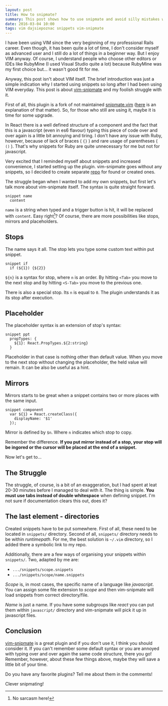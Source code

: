 ```yaml
---
layout: post
title: How to snipmate?
summary: This post shows how to use snipmate and avoid silly mistakes which can be made by person who use it for the first time.
date: 2016-03-04 10:00
tags: vim dajsiepoznac snippets vim-snipmate
---
```


I have been using VIM since the very beginning of my professional Rails career. Even though, it has been quite a lot of time, I don't consider myself as advanced user and I still do a lot of things in a beginner way. But I enjoy VIM anyway. Of course, I understand people who choose other editors or IDEs like RubyMine (I used Visual Studio quite a lot) because RubyMine was my first choice but... it wasn't good fit for me. 

Anyway, this post isn't about VIM itself. The brief introduction was just a simple indication why I started using snippets so long after I had been using VIM everyday. This post is about [vim-snipmate](https://github.com/garbas/vim-snipmate) and my foolish struggle with it.

First of all, this plugin is a fork of not maintained [snipmate.vim](https://github.com/msanders/snipmate.vim) ([here](https://github.com/msanders/snipmate.vim/pull/67) is an explanation of that matter). So, for those who still are using it, maybe it is time for some upgrade.

In React there is a well defined structure of a component and the fact that this is a javascript (even in es6 flavour) typing this piece of code over and over again is a little bit annoying and tiring. I don't have any issue with Ruby, however, because of lack of braces ( `{}` ) and rare usage of parentheses ( `()` ). That's why snippets for Ruby are quite unnecessary for me but not for javascript.

Very excited that I reminded myself about snippets and increased convenience, I started setting up the plugin. vim-snipmate goes without any snippets, so I decided to create separate [repo](https://github.com/luckyluk92/snippets) for found or created ones.

The struggle began when I wanted to add my own snippets, but first let's talk more about vim-snipmate itself. The syntax is quite straight forward.

```
snippet name
  content
```

`name` is a string when typed and a trigger button is hit, it will be replaced with `content`. Easy right[^1]? Of course, there are more possibilities like stops, mirrors and placeholders.

## Stops
The name says it all. The stop lets you type some custom text within put snippet.

```
snippet if
  if (${1}) {${2}}
```

`${n}` is a syntax for stop, where `n` is an order. By hitting `<Tab>` you move to the next stop and by hitting `<S-Tab>` you move to the previous one.

There is also a special stop. Its `n` is equal to `0`. The plugin understands it as its stop after execution.

## Placeholder
The placeholder syntax is an extension of stop's syntax:

```
snippet ppt
  propTypes: {
    ${1}: React.PropTypes.${2:string}
  }
```

Placeholder in that case is nothing other than default value. When you move to the next stop without changing the placeholder, the held value will remain. It can be also be useful as a hint.

## Mirrors
Mirrors starts to be great when a snippet contains two or more places with the same input.

```
snippet component
  var ${1} = React.createClass({
    displayName: '$1'
  });
```

Mirror is defined by `$n`. Where `n` indicates which stop to copy.

Remember the difference. **If you put mirror instead of a stop, your stop will be ingored or the cursor will be placed at the end of a snippet.**

Now let's get to...

## The Struggle
The struggle, of course, is a bit of an exaggeration, but I had spent at leat 20-30 minutes before I managed to deal with it. The thing is simple. **You must use tabs instead of double whitespace** when defining snippet. I'm not sure if documentation clears this out, does it?

## The last element - directories
Created snippets have to be put somewhere. First of all, these need to be located in `snippets/` directory. Second of all, `snippets/` directory needs to be within *runtimepath*. For me, the best solution is `~/.vim` directory, so I added there a symbolic link to my repo.

Additionally, there are a few ways of organising your snippets within `snippets/`. Two, adapted by me are:

* `.../snippets/scope.snippets`
* `.../snippets/scope/name.snippets`

*Scope* is, in most cases, the specific name of a language like *javascript*. You can assign some file extension to *scope* and then vim-snipmate will load snippets from correct directory/file.

*Name* is just a name. If you have some subgroups like *react* you can put them within `javascript/` directory and vim-snipmate will pick it up in javascript files.

## Conclusion
[vim-snipmate](https://github.com/garbas/vim-snipmate) is a great plugin and if you don't use it, I think you should consider it. If you can't remember some default syntax or you are annoyed with typing over and over again the same code structure, there you go! Remember, however, about these few things above, maybe they will save a little bit of your time.

Do you have any favorite plugins? Tell me about them in the comments!

Clever snipmating!

[^1]: No sarcasm here!
